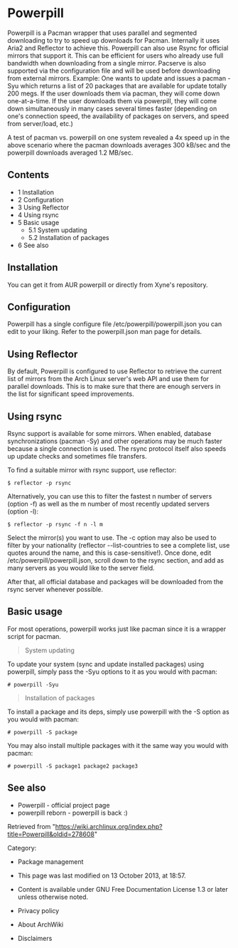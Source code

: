 Powerpill
=========

Powerpill is a Pacman wrapper that uses parallel and segmented
downloading to try to speed up downloads for Pacman. Internally it uses
Aria2 and Reflector to achieve this. Powerpill can also use Rsync for
official mirrors that support it. This can be efficient for users who
already use full bandwidth when downloading from a single mirror.
Pacserve is also supported via the configuration file and will be used
before downloading from external mirrors. Example: One wants to update
and issues a pacman -Syu which returns a list of 20 packages that are
available for update totally 200 megs. If the user downloads them via
pacman, they will come down one-at-a-time. If the user downloads them
via powerpill, they will come down simultaneously in many cases several
times faster (depending on one's connection speed, the availability of
packages on servers, and speed from server/load, etc.)

A test of pacman vs. powerpill on one system revealed a 4x speed up in
the above scenario where the pacman downloads averages 300 kB/sec and
the powerpill downloads averaged 1.2 MB/sec.

Contents
--------

-   1 Installation
-   2 Configuration
-   3 Using Reflector
-   4 Using rsync
-   5 Basic usage
    -   5.1 System updating
    -   5.2 Installation of packages
-   6 See also

Installation
------------

You can get it from AUR powerpill or directly from Xyne's repository.

Configuration
-------------

Powerpill has a single configure file /etc/powerpill/powerpill.json you
can edit to your liking. Refer to the powerpill.json man page for
details.

Using Reflector
---------------

By default, Powerpill is configured to use Reflector to retrieve the
current list of mirrors from the Arch Linux server's web API and use
them for parallel downloads. This is to make sure that there are enough
servers in the list for significant speed improvements.

Using rsync
-----------

Rsync support is available for some mirrors. When enabled, database
synchronizations (pacman -Sy) and other operations may be much faster
because a single connection is used. The rsync protocol itself also
speeds up update checks and sometimes file transfers.

To find a suitable mirror with rsync support, use reflector:

    $ reflector -p rsync

Alternatively, you can use this to filter the fastest n number of
servers (option -f) as well as the m number of most recently updated
servers (option -l):

    $ reflector -p rsync -f n -l m

Select the mirror(s) you want to use. The -c option may also be used to
filter by your nationality (reflector --list-countries to see a complete
list, use quotes around the name, and this is case-sensitive!). Once
done, edit /etc/powerpill/powerpill.json, scroll down to the rsync
section, and add as many servers as you would like to the server field.

After that, all official database and packages will be downloaded from
the rsync server whenever possible.

Basic usage
-----------

For most operations, powerpill works just like pacman since it is a
wrapper script for pacman.

> System updating

To update your system (sync and update installed packages) using
powerpill, simply pass the -Syu options to it as you would with pacman:

    # powerpill -Syu

> Installation of packages

To install a package and its deps, simply use powerpill with the -S
option as you would with pacman:

    # powerpill -S package

You may also install multiple packages with it the same way you would
with pacman:

    # powerpill -S package1 package2 package3

See also
--------

-   Powerpill - official project page
-   powerpill reborn - powerpill is back :)

Retrieved from
"https://wiki.archlinux.org/index.php?title=Powerpill&oldid=278608"

Category:

-   Package management

-   This page was last modified on 13 October 2013, at 18:57.
-   Content is available under GNU Free Documentation License 1.3 or
    later unless otherwise noted.
-   Privacy policy
-   About ArchWiki
-   Disclaimers
